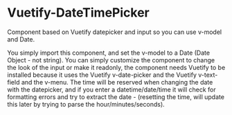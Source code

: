 # Vuetify-DateTimePicker
Component based on Vuetify datepicker and input so you can use v-model and Date.

You simply import this component, and set the v-model to a Date (Date Object - not string). You can simply customize the component to change the look of the input or make it readonly, the component needs Vuetify to be installed because it uses the Vuetify v-date-picker and the Vuetify v-text-field and the v-menu. The time will be reserved when changing the date with the datepicker, and if you enter a datetime/date/time it will check for formatting errors and try to extract the date - (resetting the time, will update this later by trying to parse the hour/minutes/seconds).
